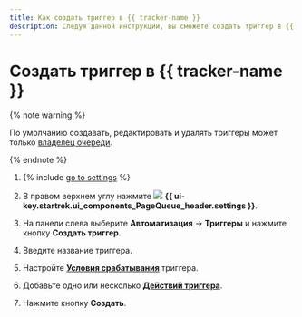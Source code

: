 ```yaml
---
title: Как создать триггер в {{ tracker-name }}
description: Следуя данной инструкции, вы сможете создать триггер в {{ tracker-name }}.
---
```


# Создать триггер в {{ tracker-name }}

{% note warning %}

По умолчанию создавать, редактировать и удалять триггеры может только [владелец очереди](../manager/queue-access.md).

{% endnote %}

1. {% include [go to settings](../../_includes/tracker/transition-page.md) %}

1. В правом верхнем углу нажмите ![](../../_assets/tracker/svg/queue-settings.svg) **{{ ui-key.startrek.ui_components_PageQueue_header.settings }}**.

1. На панели слева выберите **Автоматизация** → **Триггеры** и нажмите кнопку **Создать триггер**.

1. Введите название триггера.

1. Настройте [**Условия срабатывания**](set-condition.md) триггера.

1. Добавьте одно или несколько [**Действий триггера**](set-action.md).

1. Нажмите кнопку **Создать**.



